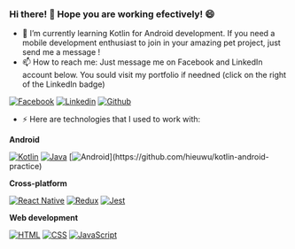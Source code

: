 ### Hi there! 👋 Hope you are working efectively! 😄

- 🌱 I’m currently learning Kotlin for Android development. If you need a mobile development enthusiast to join in your amazing pet project, just send me a message !
- 📫 How to reach me: Just message me on Facebook and LinkedIn account below. You sould visit my portfolio if needned (click on the right of the LinkedIn badge)
<!--
**hieuwu/hieuwu** is a ✨ _special_ ✨ repository because its `README.md` (this file) appears on your GitHub profile.

Here are some ideas to get you started:

- 🔭 I’m currently working on ...
- 👯 I’m looking to collaborate on ...
- 🤔 I’m looking for help with ...
- 💬 Ask me about ...
- 📫 How to reach me: ...
- 😄 Pronouns: ...
- ⚡ Fun fact: ...
-->

[![Facebook](https://img.shields.io/badge/facebook-%231877F2.svg?&style=for-the-badge&logo=facebook&logoColor=white)](https://www.facebook.com/vu.hieu.5500/)
[![Linkedin](https://img.shields.io/badge/linkedin-%230077B5.svg?&style=for-the-badge&logo=linkedin&logoColor=white)](https://www.linkedin.com/in/hieuvu99)
[![Github](http://img.shields.io/badge/github-%231877F2.svg?&style=for-the-badge&logo=github&logoColor=white&color=black)](https://hieuwu.github.io/)

- ⚡  Here are technologies that I used to work with:

**Android**

[![Kotlin](https://img.shields.io/badge/kotlin-%23FF5722.svg?&style=for-the-badge&logo=kotlin&logoColor=white)](https://github.com/hieuwu/kotlin-android-practice)
[![Java](https://img.shields.io/badge/Java-%23FFac45.svg?&style=for-the-badge&logo=java&logoColor=white&color=yellow)](https://github.com/hieuwu/kotlin-android-practice)
[![Android](https://img.shields.io/badge/android-teal.svg?&style=for-the-badge&logo=android&logoColor=white")](https://github.com/hieuwu/kotlin-android-practice)

**Cross-platform**

[![React Native](https://img.shields.io/badge/React%20Native-%23FFac45.svg?&style=for-the-badge&logo=react&logoColor=blue&color=lightgrey)](https://github.com/hieuwu/kotlin-android-practice)
[![Redux](https://img.shields.io/badge/Redux-%23FFac45.svg?&style=for-the-badge&logo=redux&logoColor=white&color=blueviolet)](https://github.com/hieuwu/kotlin-android-practice)
[![Jest](https://img.shields.io/badge/Jest-%23FFac45.svg?&style=for-the-badge&logo=jest&logoColor=white&color=critical)](https://github.com/hieuwu/kotlin-android-practice)

**Web development**

[![HTML](https://img.shields.io/badge/HTML-%23FFac45.svg?&style=for-the-badge&logo=html5&logoColor=white&color=orange)](https://github.com/hieuwu/kotlin-android-practice)
[![CSS](https://img.shields.io/badge/CSS-%23FFac45.svg?&style=for-the-badge&logo=css3&logoColor=white&color=blue)](https://github.com/hieuwu/kotlin-android-practice)
[![JavaScript](https://img.shields.io/badge/JAVASCRIPT-%23FFac45.svg?&style=for-the-badge&logo=javascript&logoColor=white&color=yellow)](https://github.com/hieuwu/kotlin-android-practice)
